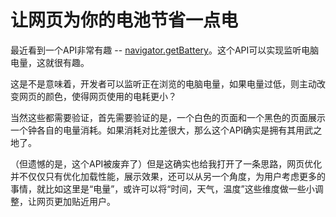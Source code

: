 # 让网页为你的电池节省一点电

最近看到一个API非常有趣 -- [navigator.getBattery](https://developer.mozilla.org/en-US/docs/Web/API/Navigator/getBattery)。这个API可以实现监听电脑电量，这就很有趣。

这是不是意味着，开发者可以监听正在浏览的电脑电量，如果电量过低，则主动改变网页的颜色，使得网页使用的电耗更小？

当然这些都需要验证，首先需要验证的是，一个白色的页面和一个黑色的页面展示一个钟各自的电量消耗。如果消耗对比差很大，那么这个API确实是拥有其用武之地了。

（但遗憾的是，这个API被废弃了）但是这确实也给我打开了一条思路，网页优化并不仅仅只有优化加载性能，展示效果，还可以从另一个角度，为用户考虑更多的事情，就比如这里是“电量”，或许可以将“时间，天气，温度”这些维度做一些小调整，让网页更加贴近用户。
